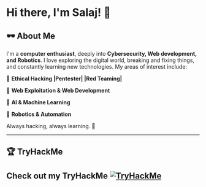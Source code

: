 # Hi there, I'm Salaj! 👋

## 🕶️ About Me
I'm a **computer enthusiast**, deeply into **Cybersecurity, Web development, and Robotics**. I love exploring the digital world, breaking and fixing things, and constantly learning new technologies. My areas of interest include:

🔹 **Ethical Hacking |Pentester| |Red Teaming|**

🔹 **Web Exploitation & Web Development**

🔹 **AI & Machine Learning**

🔹 **Robotics & Automation**

Always hacking, always learning. 🚀

---

## 🏆 TryHackMe
Check out my **TryHackMe**
[![TryHackMe](https://tryhackme.com/api/v2/badges/public-profile?userPublicId=2319203)](https://tryhackme.com/p/SalajS)
---

